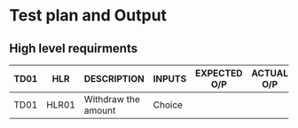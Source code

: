 # Test plan and Output

## High level requirments
 |TD01|HLR|DESCRIPTION|INPUTS|EXPECTED O/P|ACTUAL O/P|
 |---|---|---|---|---|---|
 |TD01|HLR01|Withdraw the amount|Choice
